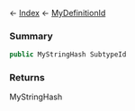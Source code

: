← [Index](Api-Index) ← [MyDefinitionId](VRage.Game.MyDefinitionId)

### Summary

```csharp
public MyStringHash SubtypeId
```

### Returns

MyStringHash

